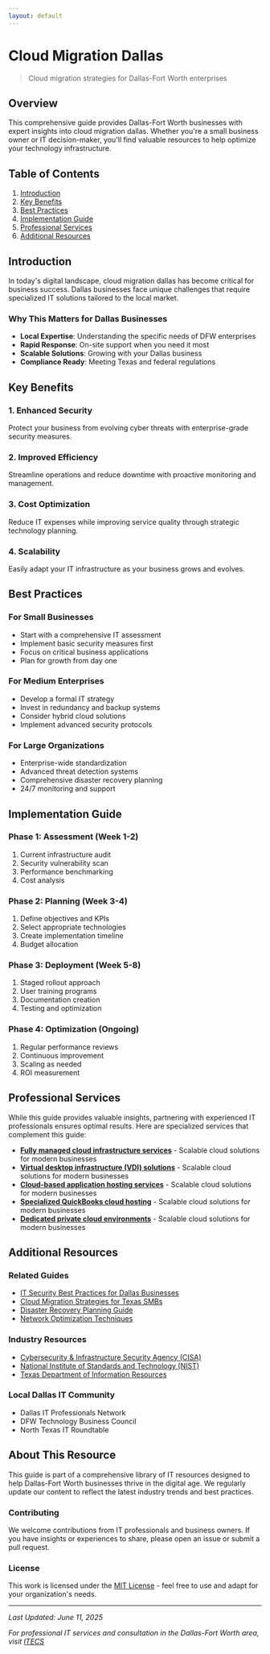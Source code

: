 ```yaml
---
layout: default
---
```


# Cloud Migration Dallas

> Cloud migration strategies for Dallas-Fort Worth enterprises

## Overview

This comprehensive guide provides Dallas-Fort Worth businesses with expert insights into cloud migration dallas. Whether you're a small business owner or IT decision-maker, you'll find valuable resources to help optimize your technology infrastructure.

## Table of Contents

1. [Introduction](#introduction)
2. [Key Benefits](#key-benefits)
3. [Best Practices](#best-practices)
4. [Implementation Guide](#implementation-guide)
5. [Professional Services](#professional-services)
6. [Additional Resources](#additional-resources)

## Introduction

In today's digital landscape, cloud migration dallas has become critical for business success. Dallas businesses face unique challenges that require specialized IT solutions tailored to the local market.

### Why This Matters for Dallas Businesses

- **Local Expertise**: Understanding the specific needs of DFW enterprises
- **Rapid Response**: On-site support when you need it most
- **Scalable Solutions**: Growing with your Dallas business
- **Compliance Ready**: Meeting Texas and federal regulations

## Key Benefits

### 1. Enhanced Security
Protect your business from evolving cyber threats with enterprise-grade security measures.

### 2. Improved Efficiency
Streamline operations and reduce downtime with proactive monitoring and management.

### 3. Cost Optimization
Reduce IT expenses while improving service quality through strategic technology planning.

### 4. Scalability
Easily adapt your IT infrastructure as your business grows and evolves.

## Best Practices

### For Small Businesses
- Start with a comprehensive IT assessment
- Implement basic security measures first
- Focus on critical business applications
- Plan for growth from day one

### For Medium Enterprises
- Develop a formal IT strategy
- Invest in redundancy and backup systems
- Consider hybrid cloud solutions
- Implement advanced security protocols

### For Large Organizations
- Enterprise-wide standardization
- Advanced threat detection systems
- Comprehensive disaster recovery planning
- 24/7 monitoring and support

## Implementation Guide

### Phase 1: Assessment (Week 1-2)
1. Current infrastructure audit
2. Security vulnerability scan
3. Performance benchmarking
4. Cost analysis

### Phase 2: Planning (Week 3-4)
1. Define objectives and KPIs
2. Select appropriate technologies
3. Create implementation timeline
4. Budget allocation

### Phase 3: Deployment (Week 5-8)
1. Staged rollout approach
2. User training programs
3. Documentation creation
4. Testing and optimization

### Phase 4: Optimization (Ongoing)
1. Regular performance reviews
2. Continuous improvement
3. Scaling as needed
4. ROI measurement

## Professional Services

While this guide provides valuable insights, partnering with experienced IT professionals ensures optimal results. Here are specialized services that complement this guide:

- **[Fully managed cloud infrastructure services](https://itecsonline.com/managed-cloud/managed-cloud-hosting)** - Scalable cloud solutions for modern businesses
- **[Virtual desktop infrastructure (VDI) solutions](https://itecsonline.com/managed-cloud/virtual-desktop-hosting)** - Scalable cloud solutions for modern businesses
- **[Cloud-based application hosting services](https://itecsonline.com/managed-cloud/application-hosting)** - Scalable cloud solutions for modern businesses
- **[Specialized QuickBooks cloud hosting](https://itecsonline.com/managed-cloud/quickbooks-hosting)** - Scalable cloud solutions for modern businesses
- **[Dedicated private cloud environments](https://itecsonline.com/managed-cloud/private-cloud-hosting)** - Scalable cloud solutions for modern businesses


## Additional Resources

### Related Guides
- [IT Security Best Practices for Dallas Businesses](#)
- [Cloud Migration Strategies for Texas SMBs](#)
- [Disaster Recovery Planning Guide](#)
- [Network Optimization Techniques](#)

### Industry Resources
- [Cybersecurity & Infrastructure Security Agency (CISA)](https://www.cisa.gov/)
- [National Institute of Standards and Technology (NIST)](https://www.nist.gov/cybersecurity)
- [Texas Department of Information Resources](https://dir.texas.gov/)

### Local Dallas IT Community
- Dallas IT Professionals Network
- DFW Technology Business Council
- North Texas IT Roundtable

## About This Resource

This guide is part of a comprehensive library of IT resources designed to help Dallas-Fort Worth businesses thrive in the digital age. We regularly update our content to reflect the latest industry trends and best practices.

### Contributing

We welcome contributions from IT professionals and business owners. If you have insights or experiences to share, please open an issue or submit a pull request.

### License

This work is licensed under the [MIT License](LICENSE) - feel free to use and adapt for your organization's needs.

---

*Last Updated: June 11, 2025*

*For professional IT services and consultation in the Dallas-Fort Worth area, visit [ITECS](https://itecsonline.com)*
